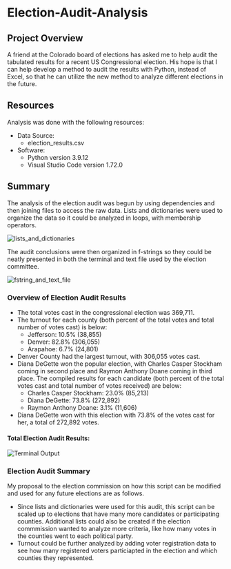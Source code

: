 # Election-Audit-Analysis

## Project Overview
A friend at the Colorado board of elections has asked me to help audit the tabulated results for a recent US Congressional election.  His hope is that I can help develop a method to audit the results with Python, instead of Excel, so that he can utilize the new method to analyze different elections in the future.  

## Resources
Analysis was done with the following resources:
* Data Source:  
    * election_results.csv
* Software:
    * Python version 3.9.12 
    * Visual Studio Code version 1.72.0

## Summary
The analysis of the election audit was begun by using dependencies and then joining files to access the raw data.  Lists and dictionaries were used to organize the data so it could be analyzed in loops, with membership operators.  

![lists_and_dictionaries](https://user-images.githubusercontent.com/115426070/199115408-5de60ebc-d8af-4be5-bdd8-18ef4a8b7aff.png)

The audit conclusions were then organized in f-strings so they could be neatly presented in both the terminal and text file used by the election committee.  

![fstring_and_text_file](https://user-images.githubusercontent.com/115426070/199115744-317b9da0-ba24-4b17-8729-1390ea9cb650.png)

### Overview of Election Audit Results
* The total votes cast in the congressional election was 369,711.
* The turnout for each county (both percent of the total votes and total number of votes cast) is below:
   * Jefferson: 10.5% (38,855)
   * Denver: 82.8% (306,055)
   * Arapahoe: 6.7% (24,801)
* Denver County had the largest turnout, with 306,055 votes cast.
* Diana DeGette won the popular election, with Charles Casper Stockham coming in second place and Raymon Anthony Doane coming in third place.  The compiled results for each candidate (both percent of the total votes cast and total number of votes received) are below:
   * Charles Casper Stockham: 23.0% (85,213)
   * Diana DeGette: 73.8% (272,892)
   * Raymon Anthony Doane: 3.1% (11,606)
* Diana DeGette won with this election with 73.8% of the votes cast for her, a total of 272,892 votes.  

#### Total Election Audit Results:
![Terminal Output](https://user-images.githubusercontent.com/115426070/200646785-0dbf3e80-9649-49d6-bd8d-7f5a2a11d1a0.png)



### Election Audit Summary
My proposal to the election commission on how this script can be modified and used for any future elections are as follows.  
* Since lists and dictionaries were used for this audit, this script can be scaled up to elections that have many more candidates or participating counties.  Additional lists could also be created if the election commmission wanted to analyze more criteria, like how many votes in the counties went to each political party.   
* Turnout could be further analyzed by adding voter registration data to see how many registered voters particiapted in the election and which counties they represented.  


